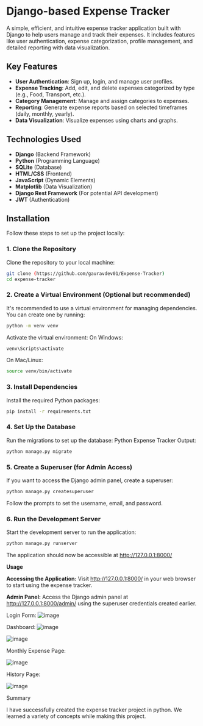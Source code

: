 # Django-based Expense Tracker

A simple, efficient, and intuitive expense tracker application built with Django to help users manage and track their expenses. It includes features like user authentication, expense categorization, profile management, and detailed reporting with data visualization.

## Key Features
- **User Authentication**: Sign up, login, and manage user profiles.
- **Expense Tracking**: Add, edit, and delete expenses categorized by type (e.g., Food, Transport, etc.).
- **Category Management**: Manage and assign categories to expenses.
- **Reporting**: Generate expense reports based on selected timeframes (daily, monthly, yearly).
- **Data Visualization**: Visualize expenses using charts and graphs.

## Technologies Used
- **Django** (Backend Framework)
- **Python** (Programming Language)
- **SQLite** (Database)
- **HTML/CSS** (Frontend)
- **JavaScript** (Dynamic Elements)
- **Matplotlib** (Data Visualization)
- **Django Rest Framework** (For potential API development)
- **JWT** (Authentication)

## Installation

Follow these steps to set up the project locally:

### 1. Clone the Repository
Clone the repository to your local machine:
```bash
git clone (https://github.com/gauravdev01/Expense-Tracker)
cd expense-tracker
```
### 2. Create a Virtual Environment (Optional but recommended)
It's recommended to use a virtual environment for managing dependencies. You can create one by running:
```bash
python -m venv venv
```
Activate the virtual environment:
On Windows:
```bash
venv\Scripts\activate
```
On Mac/Linux:
```bash
source venv/bin/activate
```
### 3. Install Dependencies
Install the required Python packages:
```bash
pip install -r requirements.txt
```
### 4. Set Up the Database
Run the migrations to set up the database:
Python Expense Tracker Output:
```bash
python manage.py migrate
```
### 5. Create a Superuser (for Admin Access)
If you want to access the Django admin panel, create a superuser:
```bash
python manage.py createsuperuser
```
Follow the prompts to set the username, email, and password.

### 6. Run the Development Server
Start the development server to run the application:
```bash
python manage.py runserver
```
The application should now be accessible at http://127.0.0.1:8000/

**Usage**

**Accessing the Application:** Visit http://127.0.0.1:8000/ in your web browser to start using the expense tracker.

**Admin Panel:** Access the Django admin panel at http://127.0.0.1:8000/admin/ using the superuser credentials created earlier.

Login Form:
![image](https://github.com/gauravdev01/Expense-Tracker/assets/109756079/fd0af81e-2642-41d6-95bc-2e3e0d16785e)

Dashboard:
![image](https://github.com/gauravdev01/Expense-Tracker/assets/109756079/a065a8d2-ac76-4794-bf7e-91e39b871cf9)

![image](https://github.com/gauravdev01/Expense-Tracker/assets/109756079/7d88987f-f3f8-4860-a282-4d6acf2767d2)

Monthly Expense Page:

![image](https://github.com/gauravdev01/Expense-Tracker/assets/109756079/144d7909-36ef-4416-8444-d21ffaad1a0b)

History Page:

![image](https://github.com/gauravdev01/Expense-Tracker/assets/109756079/3b573e71-1ca1-4ec7-9131-7914ea52c324)

Summary

I have successfully created the expense tracker project in python. We learned a variety of concepts while making this project.
